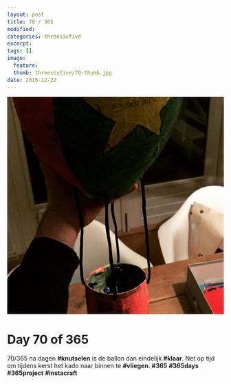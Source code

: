 ```yaml
---
layout: post
title: 70 / 365
modified:
categories: threesixfive
excerpt:
tags: []
image:
  feature: 
  thumb: threesixfive/70-thumb.jpg
date: 2015-12-22
---
```


![70](/images/threesixfive/70.jpg)

# Day 70 of 365

70/365 na dagen **\#knutselen** is de ballon dan eindelijk **\#klaar**. Net op tijd om tijdens kerst het kado naar binnen te **\#vliegen**. **\#365** **\#365days** **\#365project** **\#instacraft**
